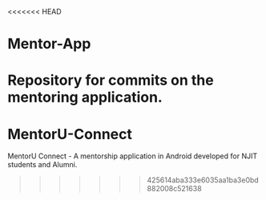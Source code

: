 <<<<<<< HEAD
# Mentor-App
Repository for commits on the mentoring application.
=======
# MentorU-Connect
MentorU Connect - A mentorship application in Android developed for NJIT students and Alumni.
>>>>>>> 425614aba333e6035aa1ba3e0bd882008c521638
